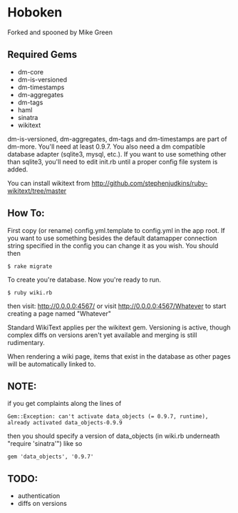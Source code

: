 # Hoboken
Forked and spooned by Mike Green


## Required Gems
* dm-core
* dm-is-versioned
* dm-timestamps
* dm-aggregates
* dm-tags
* haml
* sinatra
* wikitext

dm-is-versioned, dm-aggregates, dm-tags and dm-timestamps are part of dm-more.  You'll need at least 0.9.7.  You also need a dm compatible database adapter (sqlite3, mysql, etc.).  If you want to use something other than sqlite3, you'll need to edit init.rb until a proper config file system is added.

You can install wikitext from http://github.com/stephenjudkins/ruby-wikitext/tree/master

## How To:

First copy (or rename) config.yml.template to config.yml in the app root.  If you want to use something besides the default datamapper connection string specified in the config you can change it as you wish.  You should then 

    $ rake migrate

To create you're database.  Now you're ready to run.

    $ ruby wiki.rb

then visit:  http://0.0.0.0:4567/ or visit http://0.0.0.0:4567/Whatever to start creating a page named "Whatever"

Standard WikiText applies per the wikitext gem.  Versioning is active, though complex diffs on versions aren't yet available and merging is still rudimentary.

When rendering a wiki page, items that exist in the database as other pages will be automatically linked to.

## NOTE:

if you get complaints along the lines of

    Gem::Exception: can't activate data_objects (= 0.9.7, runtime), already activated data_objects-0.9.9

then you should specify a version of data\_objects (in wiki.rb underneath "require 'sinatra'") like so

    gem 'data_objects', '0.9.7'

## TODO:
* authentication
* diffs on versions